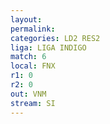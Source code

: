 ```yaml
---
layout: 
permalink: 
categories: LD2 RES2
liga: LIGA INDIGO
match: 6
local: FNX
r1: 0
r2: 0
out: VNM
stream: SI
---
```

